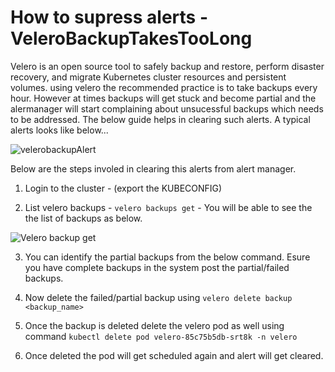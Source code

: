 # How to supress alerts - VeleroBackupTakesTooLong

Velero is an open source tool to safely backup and restore, perform disaster recovery, and migrate Kubernetes cluster resources and persistent volumes. using velero the recommended practice is to take backups every hour. However at times backups will get stuck and become partial and the alermanager will start complaining about unsucessful backups which needs to be addressed. The below guide helps in clearing such alerts. A typical alerts looks like below...

![velerobackupAlert](https://user-images.githubusercontent.com/29113813/148930107-6ca05f08-e7ed-427f-a527-8363d33019c2.png)

Below are the steps involed in clearing this alerts from alert manager.

1. Login to the cluster - (export the KUBECONFIG)

2. List velero backups - `velero backups get` - You will be able to see the the list of backups as below.

![Velero backup get](https://user-images.githubusercontent.com/29113813/148933520-54036a8a-8a1c-4992-9fa5-37bc440476f7.png)

3. You can identify the partial backups from the below command. Esure you have complete backups in the system post the partial/failed backups.

4. Now delete the failed/partial backup using `velero delete backup <backup_name>`

5. Once the backup is deleted delete the velero pod as well using command `kubectl delete pod velero-85c75b5db-srt8k -n velero`

6. Once deleted the pod will get scheduled again and alert will get cleared.


